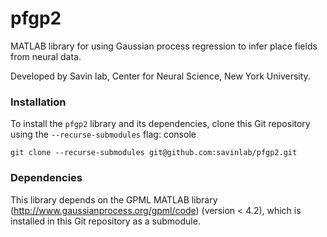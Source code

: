 # pfgp2

MATLAB library for using Gaussian process regression to infer place fields
from neural data. 

Developed by Savin lab, Center for Neural Science, New York University.


### Installation

To install the `pfgp2` library and its dependencies, clone this Git repository
using the `--recurse-submodules` flag:
console
```
git clone --recurse-submodules git@github.com:savinlab/pfgp2.git
```


### Dependencies

This library depends on the GPML MATLAB library 
(<http://www.gaussianprocess.org/gpml/code>) (version < 4.2), which is installed
in this Git repository as a submodule. 
